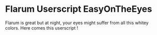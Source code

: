 # Flarum Userscript EasyOnTheEyes
Flarum is great but at night, your eyes might suffer from all this whitey colors. Here comes this userscript !


